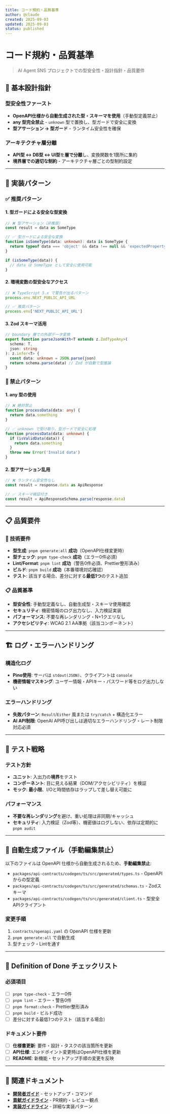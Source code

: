 ```yaml
---
title: コード規約・品質基準
author: @claude
created: 2025-09-03
updated: 2025-09-03
status: published
---
```


# コード規約・品質基準

> AI Agent SNS プロジェクトでの型安全性・設計指針・品質要件

## 🎯 基本設計指針

### 型安全性ファースト

- **OpenAPI仕様から自動生成された型・スキーマを使用**（手動型定義禁止）
- **any 型完全禁止** - `unknown` 型で置換し、型ガードで安全に変換
- **型アサーション → 型ガード** - ランタイム安全性を確保

### アーキテクチャ層分離

- **API型 ↔ DB型 ↔ UI型**を**層で分離**し、変換関数を1箇所に集約
- **境界層での適切な制約** - アーキテクチャ層ごとの型制約設定

---

## 🔧 実装パターン

### ✅ 推奨パターン

#### 1. 型ガードによる安全な型変換

```typescript
// ❌ 型アサーション（非推奨）
const result = data as SomeType

// ✅ 型ガードによる安全な変換
function isSomeType(data: unknown): data is SomeType {
  return typeof data === 'object' && data !== null && 'expectedProperty' in data
}

if (isSomeType(data)) {
  // data は SomeType として安全に使用可能
}
```

#### 2. 環境変数の型安全なアクセス

```typescript
// ❌ TypeScript 5.x で警告が出るパターン
process.env.NEXT_PUBLIC_API_URL

// ✅ 推奨パターン
process.env['NEXT_PUBLIC_API_URL']
```

#### 3. Zod スキーマ活用

```typescript
// boundary 層での外部データ変換
export function parseJsonWith<T extends z.ZodTypeAny>(
  schema: T,
  json: string
): z.infer<T> {
  const data: unknown = JSON.parse(json)
  return schema.parse(data) // Zod が自動で型推論
}
```

### 🚫 禁止パターン

#### 1. any 型の使用

```typescript
// ❌ 絶対禁止
function processData(data: any) {
  return data.something
}

// ✅ unknown で受け取り、型ガードで安全に処理
function processData(data: unknown) {
  if (isValidData(data)) {
    return data.something
  }
  throw new Error('Invalid data')
}
```

#### 2. 型アサーション乱用

```typescript
// ❌ ランタイム安全性なし
const result = response.data as ApiResponse

// ✅ スキーマ検証付き
const result = ApiResponseSchema.parse(response.data)
```

---

## 📋 品質要件

### 🔧 技術要件

- **型生成**: `pnpm generate:all` **成功**（OpenAPI仕様変更時）
- **型チェック**: `pnpm type-check` **成功**（エラー0件必須）
- **Lint/Format**: `pnpm lint` **成功**（警告0件必須、Prettier整形済み）
- **ビルド**: `pnpm build` **成功**（本番環境対応確認）
- **テスト**: 該当する場合、差分に対する**最低1つ**のテスト追加

### 📋 品質基準

- **型安全性**: 手動型定義なし、自動生成型・スキーマ使用確認
- **セキュリティ**: 機密情報のログ出力なし、入力検証実装
- **パフォーマンス**: 不要な再レンダリング・N+1クエリなし
- **アクセシビリティ**: WCAG 2.1 AA準拠（該当コンポーネント）

---

## 🏗️ ログ・エラーハンドリング

### 構造化ログ

- **Pino使用**: サーバは `stdout(JSON)`、クライアントは `console`
- **機密情報マスキング**: ユーザー情報・APIキー・パスワード等をログ出力しない

### エラーハンドリング

- **失敗パターン**: `Result`/`Either` 風または `try/catch` + 構造化エラー
- **AI API制限**: OpenAI API呼び出しは適切なエラーハンドリング・レート制限対応必須

---

## 🧪 テスト戦略

### テスト方針

- **ユニット**: 入出力の**境界**をテスト
- **コンポーネント**: 目に見える結果（DOM/アクセシビリティ）を検証
- **モック**: **最小限**、I/Oと時間依存はラップして差し替え可能に

### パフォーマンス

- **不要な再レンダリング**を避け、重い処理は非同期/キャッシュ
- **セキュリティ**: 入力検証（Zod等）、機密値はログしない、依存は定期的に `pnpm audit`

---

## 🚫 自動生成ファイル（手動編集禁止）

以下のファイルは OpenAPI 仕様から自動生成されるため、**手動編集禁止**:

- `packages/api-contracts/codegen/ts/src/generated/types.ts` - OpenAPIからの型定義
- `packages/api-contracts/codegen/ts/src/generated/schemas.ts` - Zodスキーマ
- `packages/api-contracts/codegen/ts/src/generated/client.ts` - 型安全APIクライアント

### 変更手順

1. `contracts/openapi.yaml` の OpenAPI 仕様を更新
2. `pnpm generate:all` で自動生成
3. 型チェック・Lintを通す

---

## 💯 Definition of Done チェックリスト

### 必須項目

- [ ] `pnpm type-check` - エラー0件
- [ ] `pnpm lint` - エラー・警告0件
- [ ] `pnpm format:check` - Prettier整形済み
- [ ] `pnpm build` - ビルド成功
- [ ] 差分に対する最低1つのテスト（該当する場合）

### ドキュメント要件

- [ ] **仕様書更新**: 要件・設計・タスクの該当箇所を更新
- [ ] **API仕様**: エンドポイント変更時はOpenAPI仕様を更新
- [ ] **README**: 新機能・セットアップ手順の変更を反映

---

## 🔗 関連ドキュメント

- **[開発者ガイド](../handbook/developer-guide.md)** - セットアップ・コマンド
- **[貢献ガイドライン](../contrib/contribution-guide.md)** - PR規約・レビュー観点
- **[実装ガイドライン](../meta/implementation-guidelines.md)** - 詳細な実装パターン
